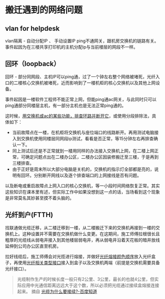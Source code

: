 # 搬迁遇到的网络问题

## vlan for helpdesk

vlan隔离 - 自动分配IP 、 手动设置IP ping不通网关，跟机房交换机的链路有关。事件起因为在三楼共享打印机的主机分配ip与当前楼层的网段不一样。

## 回环（loopback）

回环 - 部分同网段、主机IP可以ping通，过了一个钟左右整个网络被堵死，光纤入口的二楼核心交换机被堵死，近而影响到了一楼机柜的核心交换机以及其他上网设备。

事件起因是一楼软件工程师不能正常上网，但能ping通ac网关，与此同时只可以ping通部分同楼层主机，有一部分主机也是无法正常ping通的。

这时候，[用交换机或ac的某些功能，排查环路并断开它](https://www.sohu.com/a/253667522_99930837)，或使用分段排除法，具体如下：

* 当前故障点在一楼，在机柜将交换机与座位端口的线路断开。再用测试电脑接入到交换机使用同楼层同网段ip测试，看看是否正常，等15分钟左右再排查确认一下。
* 同上测试后还是不正常就到一楼用同样的办法接入交换机上网，在二楼上网正常，可确定问题点出在二楼办公区，二楼办公区因装修搬迁至三楼，于是再到三楼排查。
* 由于正好是周末所以大部分电脑是关机的，交换机的指示灯全部都是亮的，说明有回环。分别断开网线以及逐个排查端口的上网接线是否有问题。

以及断电或重启故障点上网入口的核心交换机，等一小段时间网络恢复正常。其实这些知识在课本里有述，但实际工作中如果没想到这一点的话，当场看到这个现象是非常莫名其妙甚至摸不着头脑的。

## 光纤到户(FTTH)

找联通做光缆迁移，从二楼迁移到一楼，从二楼搬迁下来的交换机再接到一楼的交换机上。这种设置并不需要在交换机做什么变更。在这期间，施工师傅拉根很长且粗厚的光缆线从弱电井接入到其他楼层弱电井，再从弱电井沿着天花板的暗井放线延伸到公司办公区直至机房。

拉好线缆后，施工师傅会对光揽进行熔接，并做好[光纤熔接颜色顺序](https://www.sohu.com/a/284089276_120063896)放入光纤盒子，再使用[光纤相关类型接口](https://www.sohu.com/a/213081404_734200)接入到盒子以及交换机两端（前提是交换机需要具备光纤接口）。


> 光缆制作生产的时候长度一般只有2公里、3公里，最长的也就4公里，但实际应用中光通信距离远远大于这个数，所以必须把光缆通过接续盒熔接连接起来。 摘自 [光缆为什么要接续?-百度知道](https://zhidao.baidu.com/question/880182406839079492.html)
